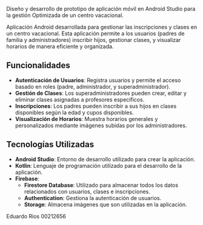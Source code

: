 Diseño y desarrollo de prototipo de aplicación móvil en Android Studio para la gestión Optimizada de un centro vacacional.

Aplicación Android desarrollada para gestionar las inscripciones y clases en un centro vacacional. Esta aplicación permite a los usuarios (padres de familia y administradores) inscribir hijos, gestionar clases, y visualizar horarios de manera eficiente y organizada.

## Funcionalidades

- **Autenticación de Usuarios**: Registra usuarios y permite el acceso basado en roles (padre, administrador, y superadministrador).
- **Gestión de Clases**: Los superadministradores pueden crear, editar y eliminar clases asignadas a profesores específicos.
- **Inscripciones**: Los padres pueden inscribir a sus hijos en clases disponibles según la edad y cupos disponibles.
- **Visualización de Horarios**: Muestra horarios generales y personalizados mediante imágenes subidas por los administradores.

## Tecnologías Utilizadas

- **Android Studio**: Entorno de desarrollo utilizado para crear la aplicación.
- **Kotlin**: Lenguaje de programación utilizado para el desarrollo de la aplicación.
- **Firebase**:
  - **Firestore Database**: Utilizado para almacenar todos los datos relacionados con usuarios, clases e inscripciones.
  - **Authentication**: Gestiona la autenticación de usuarios.
  - **Storage**: Almacena imágenes que son utilizadas en la aplicación.


Eduardo Rios 00212656
